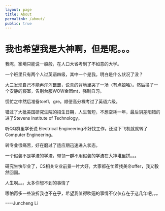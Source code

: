 ```yaml
---
layout: page
title: About
permalink: /about/
public: true
---
```


# 我也希望我是大神啊，但是呢。。。

我呢，家境只能说一般般，在人口大省考到了不如意的大学。

一个班里只有两个人过英语四级，其中一个是我。明白是什么状况了没？

大三发现自己不能再浑浑噩噩，说真的背地里哭了一场（有点娘哈）。然后换了一个安静的寝室，告别台服WOW金团mt，强制自习。

慌忙之中然后准备toefl，gre。顺便高分裸考过了英语六级。

错过了大批美国研究生院的招生日期，人生苦短，不想空耗一年，最后阴差阳错的进了Stevens Institute of Technology。

听QQ群里学长说 Electrical Engineering不好找工作，还没下飞机就就转了 Computer Engineering。

转专业很痛苦，好在磨过了适应期迅速进入状态。

一个假装不是学渣的学渣，带领一群不用假装的学渣在大神堆里拼。。。

研究生快毕业了，CS相关专业前景一片大好，大家都在忙着找美帝offer，我又毅然回国。

人生啊。。。太多你想不到的事情了

哪怕再多一些波折我也不在乎，希望我值得吹逼的事情不仅仅存在于这几年吧。。。


   ----Juncheng Li

